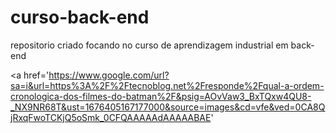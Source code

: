 # curso-back-end
repositorio criado focando no curso de aprendizagem industrial em back-end

<a href='https://www.google.com/url?sa=i&url=https%3A%2F%2Ftecnoblog.net%2Fresponde%2Fqual-a-ordem-cronologica-dos-filmes-do-batman%2F&psig=AOvVaw3_BxTQxw4QU8-_NX9NR68T&ust=1676405167177000&source=images&cd=vfe&ved=0CA8QjRxqFwoTCKjQ5oSmk_0CFQAAAAAdAAAAABAE'
</a>
